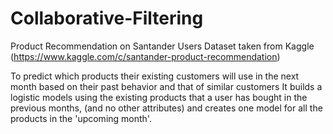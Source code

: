 # Collaborative-Filtering
Product Recommendation on Santander Users Dataset taken from Kaggle (https://www.kaggle.com/c/santander-product-recommendation)

To predict which products their existing customers will use in the next month based on their past behavior and that of similar customers
It builds a logistic models using the existing products that a user has bought in the previous months, (and no other attributes) and creates one model for all the products in the 'upcoming month'.

